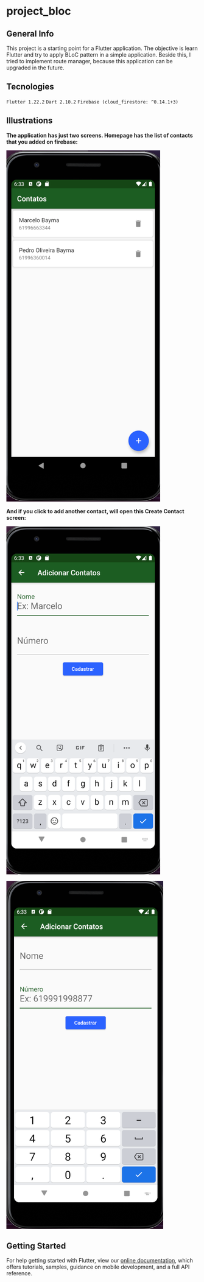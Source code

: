 # project_bloc

## General Info

This project is a starting point for a Flutter application. The objective is learn Flutter and try to apply BLoC pattern in a simple application. Beside this, I tried to implement route manager, because this application can be upgraded in the future.

## Tecnologies

`Flutter 1.22.2`
`Dart 2.10.2`
`Firebase (cloud_firestore: ^0.14.1+3)`

## Illustrations

**The application has just two screens. Homepage has the list of contacts that you added on firebase:**

![](images/contact_list.png)

**And if you click to add another contact, will open this Create Contact screen:**

![](images/add_contact_name.png)

![](images/add_contact_number.png)

## Getting Started

For help getting started with Flutter, view our
[online documentation](https://flutter.dev/docs), which offers tutorials,
samples, guidance on mobile development, and a full API reference.

